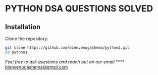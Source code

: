 # PYTHON DSA QUESTIONS SOLVED

## Installation

Clone the repository:
```bash
git clone https://github.com/bienvenugashema/python1.git
cd python1
```
*Feel free to ask questions and reach out on our email*
**** bienvenugashema@gmail.com
